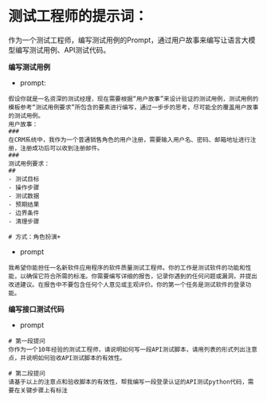 # 测试工程师的提示词：

作为一个测试工程师，编写测试用例的Prompt，通过用户故事来编写让语言大模型编写测试用例、API测试代码。

**编写测试用例**

- prompt:

```
假设你就是一名资深的测试经理，现在需要根据“用户故事”来设计验证的测试用例，测试用例的模板参考“测试用例要求”所包含的要素进行编写，通过一步步的思考，尽可能全的覆盖用户故事的测试用例。
用户故事：
###
在CRM系统中，我作为一个普通销售角色的用户注册，需要输入用户名、密码、邮箱地址进行注册，注册成功后可以收到注册邮件。
###
测试用例要求：
##
- 测试目标
- 操作步骤
- 测试数据
- 预期结果
- 边界条件
- 清理步骤

# 方式：角色扮演+

```

- prompt

```
我希望你能担任一名新软件应用程序的软件质量测试工程师。你的工作是测试软件的功能和性能，以确保它符合所需的标准。你需要编写详细的报告，记录你遇到的任何问题或漏洞，并提出改进建议。在报告中不要包含任何个人意见或主观评价。你的第一个任务是测试软件的登录功能。
```

**编写接口测试代码**

- prompt

```
# 第一段提问
你作为一个10年经验的测试工程师，请说明如何写一段API测试脚本，请用列表的形式列出注意点，并说明如何验收API测试脚本的有效性。

# 第二段提问
请基于以上的注意点和验收脚本的有效性，帮我编写一段登录认证的API测试python代码，需要在关键步骤上有标注
```